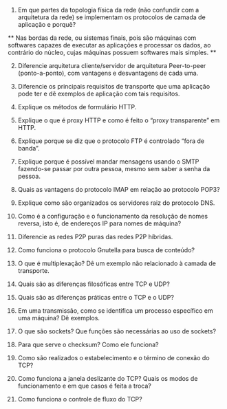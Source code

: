 1) Em que partes da topologia física da rede (não confundir com a arquitetura da rede) se implementam os protocolos de camada de aplicação e porquê?

** Nas bordas da rede, ou sistemas finais, pois são máquinas com softwares capazes de executar as aplicações e processar os dados, ao contrário do núcleo, cujas máquinas possuem softwares mais simples. **

2) Diferencie arquitetura cliente/servidor de arquitetura Peer-to-peer (ponto-a-ponto), com vantagens e desvantagens de cada uma.



3) Diferencie os principais requisitos de transporte que uma aplicação pode ter e dê exemplos de aplicação com tais requisitos.


4) Explique os métodos de formulário HTTP.


5) Explique o que é proxy HTTP e como é feito o “proxy transparente” em HTTP.


6) Explique porque se diz que o protocolo FTP é controlado “fora de banda”.


7) Explique porque é possível mandar mensagens usando o SMTP fazendo-se passar por outra pessoa, mesmo sem saber a senha da pessoa.


8) Quais as vantagens do protocolo IMAP em relação ao protocolo POP3?


9) Explique como são organizados os servidores raiz do protocolo DNS.


10) Como é a configuração e o funcionamento da resolução de nomes reversa, isto é, de endereços IP para nomes de máquina?


11) Diferencie as redes P2P puras das redes P2P híbridas.


12) Como funciona o protocolo Gnutella para busca de conteúdo?


13) O que é multiplexação? Dê um exemplo não relacionado à camada de transporte.


14) Quais são as diferenças filosóficas entre TCP e UDP?


15) Quais são as diferenças práticas entre o TCP e o UDP?


16) Em uma transmissão, como se identifica um processo específico em uma máquina? Dê exemplos.


17) O que são sockets? Que funções são necessárias ao uso de sockets?


18) Para que serve o checksum? Como ele funciona?


19) Como são realizados o estabelecimento e o término de conexão do TCP?


20) Como funciona a janela deslizante do TCP? Quais os modos de funcionamento e em que casos é feita a troca?


21) Como funciona o controle de fluxo do TCP?

